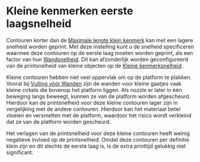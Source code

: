 Kleine kenmerken eerste laagsnelheid
====
Contouren korter dan de [Maximale lengte klein kenmerk](small_feature_max_length.md) kan met een lagere snelheid worden geprint. Met deze instelling kunt u de snelheid specificeren waarmee deze contouren op de eerste laag moeten worden geprint, als een factor van hun [Wandsnelheid](../speed/speed_wall.md). Dit kan afzonderlijk worden geconfigureerd van de printsnelheid van kleine objecten op de [Kleine kenmerksnelheid](small_feature_speed_factor.md) .

Kleine contouren hebben niet veel oppervlak om op de platform te plakken. Vooral bij [Vulling vóór Wanden](../infill/infill_before_walls.md) zijn de wanden voor kleine gaatjes vaak kleine cirkels die bovenop het platform liggen. Als nozzle er later in één beweging langs beweegt, kunnen ze van de platform worden afgescheurd. Hierdoor kan de printsnelheid voor deze kleine contouren lager zijn in vergelijking met de andere contouren. Hierdoor kan het materiaal beter vloeien en versmelten met de platform, waardoor het risico wordt verkleind dat ze van de platform worden gescheurd.

Het verlagen van de printsnelheid voor deze kleine contouren heeft weinig negatieve invloed op de printsnelheid. Omdat deze contouren per definitie klein zijn en dit slechts de eerste laag is, is de extra printtijd gelukkig niet significant.